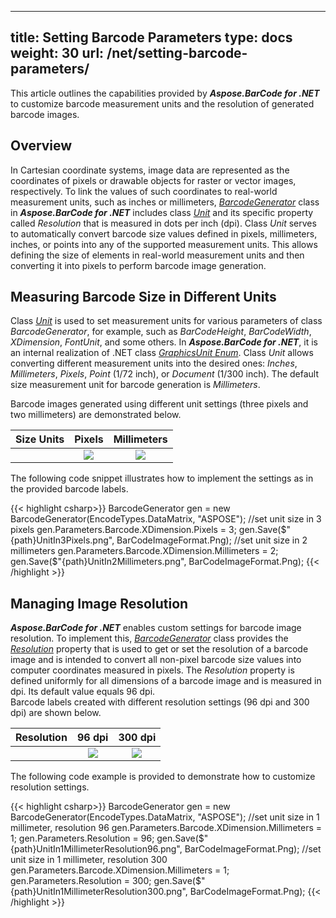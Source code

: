 
---
title: Setting Barcode Parameters
type: docs
weight: 30
url: /net/setting-barcode-parameters/
---
This article outlines the capabilities provided by ***Aspose.BarCode for .NET*** to customize barcode measurement units and the resolution of generated barcode images.
  
## Overview
In Cartesian coordinate systems, image data are represented as the coordinates of pixels or drawable objects for raster or vector images, respectively. To link the values of such coordinates to real-world measurement units, such as inches or millimeters, [*BarcodeGenerator*](https://apireference.aspose.com/barcode/net/aspose.barcode.generation/barcodegenerator) class in ***Aspose.BarCode for .NET*** includes class [*Unit*](https://apireference.aspose.com/barcode/net/aspose.barcode.generation/unit) and its specific property called *Resolution* that is measured in dots per inch (dpi). Class *Unit* serves to automatically convert barcode size values defined in pixels, millimeters, inches, or points into any of the supported measurement units. This allows defining the size of elements in real-world measurement units and then converting it into pixels to perform barcode image generation.  

## Measuring Barcode Size in Different Units 
Class [*Unit*](https://apireference.aspose.com/barcode/net/aspose.barcode.generation/unit) is used to set measurement units for various parameters of class *BarcodeGenerator*, for example, such as *BarCodeHeight*, *BarCodeWidth*, *XDimension*, *FontUnit*, and some others. In ***Aspose.BarCode for .NET***, it is an internal realization of .NET class [*GraphicsUnit Enum*](https://docs.microsoft.com/uk-ua/dotnet/api/system.drawing.graphicsunit?view=windowsdesktop-5.0). Class *Unit* allows converting different measurement units into the desired ones: *Inches*, *Millimeters*, *Pixels*, *Point* (1/72 inch), or *Document* (1/300 inch). The default size measurement unit for barcode generation is *Millimeters*.

Barcode images generated using different unit settings (three pixels and two millimeters) are demonstrated below.
   
|Size Units|Pixels|Millimeters|
|---|:---:|:---:|
| |<image src="UnitIn3Pixels.png">|<image src="UnitIn2Millimeters.png">|
  
The following code snippet illustrates how to implement the settings as in the provided barcode labels.

{{< highlight csharp>}}
BarcodeGenerator gen = new BarcodeGenerator(EncodeTypes.DataMatrix, "ASPOSE");
//set unit size in 3 pixels
gen.Parameters.Barcode.XDimension.Pixels = 3;
gen.Save($"{path}UnitIn3Pixels.png", BarCodeImageFormat.Png);
//set unit size in 2 millimeters
gen.Parameters.Barcode.XDimension.Millimeters = 2;
gen.Save($"{path}UnitIn2Millimeters.png", BarCodeImageFormat.Png);
{{< /highlight >}} 

## Managing Image Resolution
***Aspose.BarCode for .NET*** enables custom settings for barcode image resolution. To implement this, [*BarcodeGenerator*](https://apireference.aspose.com/barcode/net/aspose.barcode.generation/barcodegenerator) class provides the [*Resolution*](https://apireference.aspose.com/barcode/net/aspose.barcode.generation/basegenerationparameters/properties/resolution) property that is used to get or set the resolution of a barcode image and is intended to convert all non-pixel barcode size values into computer coordinates measured in pixels. The *Resolution* property is defined uniformly for all dimensions of a barcode image and is measured in dpi. Its default value equals 96 dpi.  
Barcode labels created with different resolution settings (96 dpi and 300 dpi) are shown below.
  
|Resolution|96 dpi|300 dpi|
|---|:---:|:---:|
| |<image src="UnitIn1MillimeterResolution96.png">|<image src="UnitIn1MillimeterResolution300.png">|
  
The following code example is provided to demonstrate how to customize resolution settings.
  
{{< highlight csharp>}}
BarcodeGenerator gen = new BarcodeGenerator(EncodeTypes.DataMatrix, "ASPOSE");
//set unit size in 1 millimeter, resolution 96
gen.Parameters.Barcode.XDimension.Millimeters = 1;
gen.Parameters.Resolution = 96;
gen.Save($"{path}UnitIn1MillimeterResolution96.png", BarCodeImageFormat.Png);
//set unit size in 1 millimeter, resolution 300
gen.Parameters.Barcode.XDimension.Millimeters = 1;
gen.Parameters.Resolution = 300;
gen.Save($"{path}UnitIn1MillimeterResolution300.png", BarCodeImageFormat.Png);
{{< /highlight >}} 
